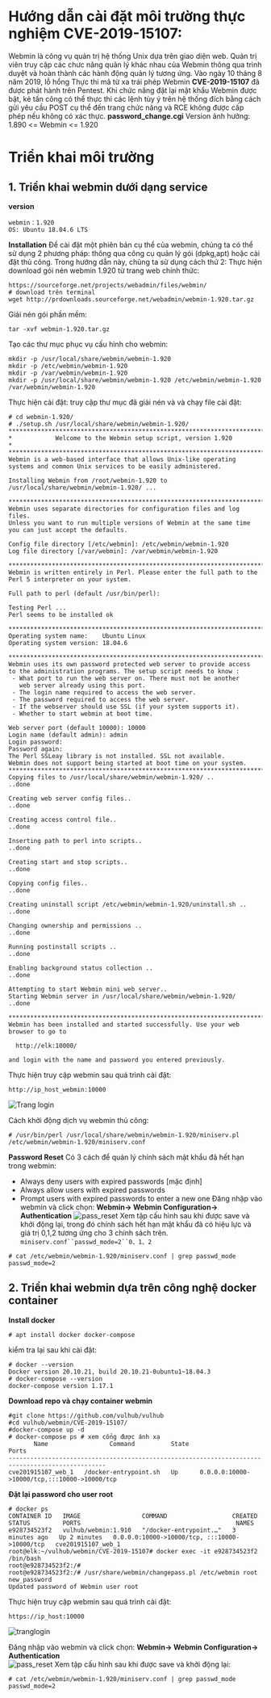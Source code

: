 # Hướng dẫn cài đặt môi trường thực nghiệm CVE-2019-15107:
Webmin là công vụ quản trị hệ thống Unix dựa trên giao diện web. Quản trị viên truy cập các chưc năng  quản lý khác nhau của Webmin thông qua trình duyệt và hoàn thành các hành động quản lý tương ứng.
Vào ngày 10 tháng 8 năm 2019, lỗ hổng Thực thi mã từ xa trái phép Webmin **CVE-2019-15107** đã được phát hành trên Pentest. Khi chức năng đặt lại mật khẩu Webmin được bật, kẻ tấn công có thể thực thi các lệnh tùy ý trên hệ thống đích bằng cách gửi yêu cầu POST cụ thể đến trang chức năng và RCE không được cấp phép nếu không có xác thực. **password_change.cgi**
Version ảnh hưởng: 1.890 <= Webmin <= 1.920


# Triển khai môi trường
## 1. Triển khai webmin dưới dạng service
**version**
```
webmin：1.920
OS: Ubuntu 18.04.6 LTS
```
**Installation**
Để cài đặt một phiên bản cụ thể của webmin, chúng ta có thể sử dụng 2 phương pháp: thông qua công cụ quản lý gói (dpkg,apt) hoặc cài đặt thủ công. Trong hướng dẫn này, chũng ta sử dụng cách thứ 2: 
Thực hiện download gói nén webmin 1.920 từ trang web chính thức: 
```
https://sourceforge.net/projects/webadmin/files/webmin/
# download trên terminal
wget http://prdownloads.sourceforge.net/webadmin/webmin-1.920.tar.gz
```
Giải nén gói phần mềm:
```
tar -xvf webmin-1.920.tar.gz
```
Tạo các thư mục phục vụ cấu hình cho webmin:
```
mkdir -p /usr/local/share/webmin/webmin-1.920 
mkdir -p /etc/webmin/webmin-1.920 
mkdir -p /var/webmin/webmin-1.920
mkdir -p /usr/local/share/webmin/webmin-1.920 /etc/webmin/webmin-1.920 /var/webmin/webmin-1.920  
```
Thực hiện cài đặt: truy cập thư mục đã giải nén và và chạy file cài đặt:
```
# cd webmin-1.920/
# ./setup.sh /usr/local/share/webmin/webmin-1.920/
***********************************************************************
*            Welcome to the Webmin setup script, version 1.920        *
***********************************************************************
Webmin is a web-based interface that allows Unix-like operating
systems and common Unix services to be easily administered.

Installing Webmin from /root/webmin-1.920 to /usr/local/share/webmin/webmin-1.920/ ...

***********************************************************************
Webmin uses separate directories for configuration files and log files.
Unless you want to run multiple versions of Webmin at the same time
you can just accept the defaults.

Config file directory [/etc/webmin]: /etc/webmin/webmin-1.920
Log file directory [/var/webmin]: /var/webmin/webmin-1.920

***********************************************************************
Webmin is written entirely in Perl. Please enter the full path to the
Perl 5 interpreter on your system.

Full path to perl (default /usr/bin/perl):

Testing Perl ...
Perl seems to be installed ok

***********************************************************************
Operating system name:    Ubuntu Linux
Operating system version: 18.04.6

***********************************************************************
Webmin uses its own password protected web server to provide access
to the administration programs. The setup script needs to know :
 - What port to run the web server on. There must not be another
   web server already using this port.
 - The login name required to access the web server.
 - The password required to access the web server.
 - If the webserver should use SSL (if your system supports it).
 - Whether to start webmin at boot time.

Web server port (default 10000): 10000
Login name (default admin): admin
Login password:
Password again:
The Perl SSLeay library is not installed. SSL not available.
Webmin does not support being started at boot time on your system.
***********************************************************************
Copying files to /usr/local/share/webmin/webmin-1.920/ ..
..done

Creating web server config files..
..done

Creating access control file..
..done

Inserting path to perl into scripts..
..done

Creating start and stop scripts..
..done

Copying config files..
..done

Creating uninstall script /etc/webmin/webmin-1.920/uninstall.sh ..
..done

Changing ownership and permissions ..
..done

Running postinstall scripts ..
..done

Enabling background status collection ..
..done

Attempting to start Webmin mini web server..
Starting Webmin server in /usr/local/share/webmin/webmin-1.920/
..done

***********************************************************************
Webmin has been installed and started successfully. Use your web
browser to go to

  http://elk:10000/

and login with the name and password you entered previously.
```
Thực hiện truy cập webmin sau quá trình cài đặt:
```
http://ip_host_webmin:10000
```
![Trang login](/CVE-2019-15107/image/tranglogin.png)

Cách khởi động dịch vụ webmin thủ công: 
```
# /usr/bin/perl /usr/local/share/webmin/webmin-1.920/miniserv.pl /etc/webmin/webmin-1.920/miniserv.conf
```
**Password Reset**
Có 3 cách để quản lý chính sách mật khẩu đã hết hạn trong webmin:
* Always deny users with expired passwords [mặc định]
* Always allow users with expired passwords
* Prompt users with expired passwords to enter a new one
Đăng nhập vào webmin và click chọn: **Webmin-> Webmin Configuration-> Authentication**
![pass_reset](/CVE-2019-15107/image/passreset.png)
Xem tập cấu hình sau khi được save và khởi động lại, trong đó chính sách hết hạn mật khẩu đã có hiệu lực và giá trị 0,1,2 tương ứng cho 3 chính sách trên. `miniserv.conf``passwd_mode=2``0、1、2`
```
# cat /etc/webmin/webmin-1.920/miniserv.conf | grep passwd_mode
passwd_mode=2
```

## 2. Triển khai webmin dựa trên công nghệ docker container

**Install docker**
```
# apt install docker docker-compose
```
kiểm tra lại sau khi cài đặt:
```
# docker --version
Docker version 20.10.21, build 20.10.21-0ubuntu1~18.04.3
# docker-compose --version
docker-compose version 1.17.1
```
**Download repo và chạy container webmin**
```
#git clone https://github.com/vulhub/vulhub
#cd vulhub/webmin/CVE-2019-15107/ 
#docker-compose up -d 
# docker-compose ps # xem cổng được ánh xạ
       Name                 Command          State                      Ports
-------------------------------------------------------------------------------------------------
cve201915107_web_1   /docker-entrypoint.sh   Up      0.0.0.0:10000->10000/tcp,:::10000->10000/tcp
```
**Đặt lại password cho user root**
```
# docker ps
CONTAINER ID   IMAGE                 COMMAND                  CREATED         STATUS         PORTS                                           NAMES
e928734523f2   vulhub/webmin:1.910   "/docker-entrypoint.…"   3 minutes ago   Up 2 minutes   0.0.0.0:10000->10000/tcp, :::10000->10000/tcp   cve201915107_web_1
root@elk:~/vulhub/webmin/CVE-2019-15107# docker exec -it e928734523f2 /bin/bash
root@e928734523f2:/#
root@e928734523f2:/# /usr/share/webmin/changepass.pl /etc/webmin root new_password
Updated password of Webmin user root
```
Thực hiện truy cập webmin sau quá trình cài đặt:
```
https://ip_host:10000
```
![tranglogin](/CVE-2019-15107/image/login2.png)

Đăng nhập vào webmin và click chọn: **Webmin-> Webmin Configuration-> Authentication**  
![pass_reset](/CVE-2019-15107/image/passreset.png)
Xem tập cấu hình sau khi được save và khởi động lại:
```
# cat /etc/webmin/webmin-1.920/miniserv.conf | grep passwd_mode
passwd_mode=2
```
